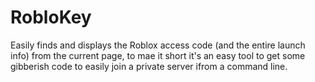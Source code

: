 # RobloKey
Easily finds and displays the Roblox access code (and the entire launch info) from the current page, to mae it short it's an easy tool to get some gibberish code to easily join a private server ifrom a command line.
